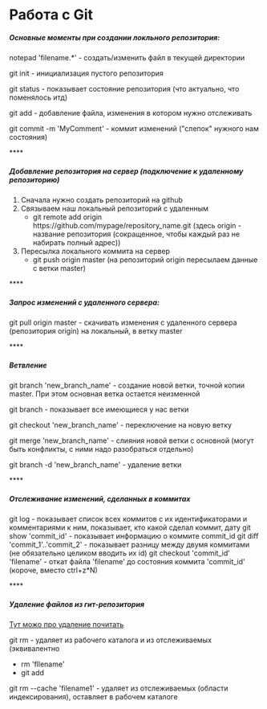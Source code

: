 <h1>Работа с Git</h1>
<h5>Основные моменты при создании локльного репозитория:</h5>
<div>
<p> notepad 'filename.*' - создать/изменить файл в текущей директории </p>
<p>git init - инициализация пустого репозитория </p>
<p>git status - показывает состояние репозитория (что актуально, что поменялось итд) </p>
<p>git add - добавление файла, изменения в котором нужно отслеживать </p>
<p>git commit -m 'MyComment' - коммит изменений ("слепок" нужного нам состояния) </p>
</div>
****
<h5>Добавление репозитория на сервер (подключение к удаленному репозиторию)</h5>
<div>
<ol type='1'>
    <li> Сначала нужно создать репозиторий на github </li>
    <li> Связываем наш локальный репозиторий с удаленным
         <ul><li>git remote add origin https://github.com/mypage/repository_name.git 
         (здесь origin - название репозитория (сокращенное, чтобы каждый раз не набирать 
         полный адрес))</li></ul>
    </li>
    <li> Пересылка локального коммита на сервер
         <ul><li>git push origin master (на репозиторий origin пересылаем данные с ветки master)</ul></li>
    </li>
</div>
****
<h5>Запрос изменений с удаленного сервера:</h5>
<p> git pull origin master - скачивать изменения с удаленного сервера (репозитория origin) на локальный, в ветку master </p>
****
<h5>Ветвление</h5>
<div>
<p>git branch 'new_branch_name' - создание новой ветки, точной копии master. При этом основная ветка остается неизменной</p>
<p>git branch - показывает все имеющиеся у нас ветки </p>
<p>git checkout 'new_branch_name' - переключение на новую ветку </p>
<p>git merge 'new_branch_name' - слияния новой ветки с основной (могут быть конфликты, с ними надо разобраться отдельно)</p>
<p>git branch -d 'new_branch_name' - удаление ветки </p>
</div>
****
<h5>Отслеживание изменений, сделанных в коммитах </h5>
<p>
git log - показывает список всех коммитов с их идентификаторами и комментариями к ним, показывает, кто какой сделал коммит, дату
git show 'commit_id' - показывает информацию о коммите commit_id
git diff 'commit_1'..'commit_2' - показывает разницу между двумя коммитами (не обязательно целиком вводить их id)
git checkout 'commit_id' 'filename' - откат файла 'filename' до состояния коммита 'commit_id' (короче, вместо ctrl+z*N)
</p>
****
<h5>Удаление файлов из гит-репозитория</h5>
<div>
<p>
<a href = "http://gearmobile.github.io/git/git-rm-and-git-mv/"> Тут можо про удаление почитать </a>
</p>
<p>git rm - удаляет из рабочего каталога и из отслеживаемых (эквивалентно 
<ul>
    <li>rm 'fllename'</li>
    <li>git add </li>
</ul>
</p>
<p>git rm --cache 'filename1' - удаляет из отслеживаемых (области индексирования), оставляет в 
рабочем каталоге </p>
</div>